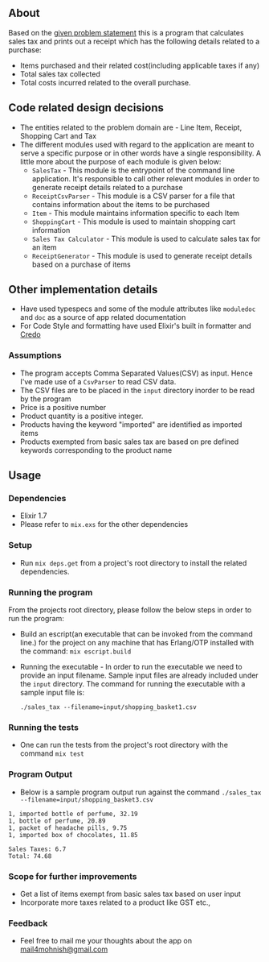 ## About

Based on the [given problem statement](https://github.com/boddhisattva/sales_tax/blob/master/problem_statement.md) this is a program that calculates sales tax and prints out a receipt which has the following details related to a purchase:

* Items purchased and their related cost(including applicable taxes if any)
* Total sales tax collected
* Total costs incurred related to the overall purchase.

## Code related design decisions

* The entities related to the problem domain are - Line Item, Receipt, Shopping Cart and  Tax
* The different modules used with regard to the application are meant to serve a specific purpose or in other words have a single responsibility. A little more about the purpose of each module is given below:
  * `SalesTax` - This module is the entrypoint of the command line application. It's responsible to call other relevant modules in order to generate receipt details related to a purchase
  * `ReceiptCsvParser` - This module is a CSV parser for a file that contains information about the items to be purchased
  * `Item` - This module maintains information specific to each Item
  * `ShoppingCart` - This module is used to maintain shopping cart information
  * `Sales Tax Calculator` - This module is used to calculate sales tax for an item
  * `ReceiptGenerator` - This module is used to generate receipt details based on a purchase of items

## Other implementation details
* Have used typespecs and some of the module attributes like `moduledoc` and `doc` as a source of app related documentation
* For Code Style and formatting have used Elixir's built in formatter and [Credo](https://github.com/rrrene/credo)

### Assumptions
* The program accepts Comma Separated Values(CSV) as input. Hence I've made use of a `CsvParser` to read CSV data.
* The CSV files are to be placed in the `input` directory inorder to be read by the program
* Price is a positive number
* Product quantity is a positive integer.
* Products having the keyword "imported" are identified as imported items
* Products exempted from basic sales tax are based on pre defined keywords corresponding to the product name

## Usage

### Dependencies
* Elixir 1.7
* Please refer to `mix.exs` for the other dependencies

### Setup

* Run `mix deps.get` from a project's root directory to install the related dependencies.

### Running the program
From the projects root directory, please follow the below steps in order to run the program:


  * Build an escript(an executable that can be invoked from the command line.) for the project on any machine that has Erlang/OTP installed  with the command:
    `mix escript.build`

  * Running the executable - In order to run the executable we need to provide an input filename. Sample input files are already included under the `input` directory. The command for running the executable with a sample input file is:

    `./sales_tax --filename=input/shopping_basket1.csv`

### Running the tests
* One can run the tests from the project's root directory with the command `mix test`

### Program Output

* Below is a sample program output run against the command `./sales_tax --filename=input/shopping_basket3.csv`

```
1, imported bottle of perfume, 32.19
1, bottle of perfume, 20.89
1, packet of headache pills, 9.75
1, imported box of chocolates, 11.85

Sales Taxes: 6.7
Total: 74.68
```

### Scope for further improvements
* Get a list of items exempt from basic sales tax based on user input
* Incorporate more taxes related to a product like GST etc.,

### Feedback
* Feel free to mail me your thoughts about the app on mail4mohnish@gmail.com